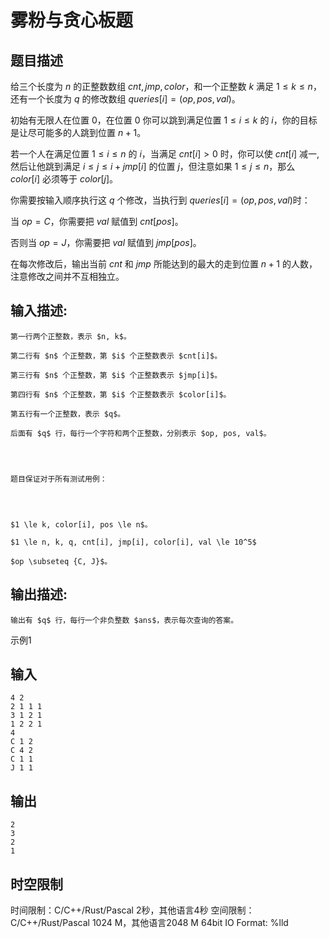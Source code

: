 # 雾粉与贪心板题

## 题目描述

给三个长度为 $n$ 的正整数数组 $cnt, jmp, color$，和一个正整数 $k$ 满足 $1 \le k \le n$，还有一个长度为 $q$ 的修改数组 $queries[i] = (op, pos, val)$。  


初始有无限人在位置 $0$，在位置 $0$ 你可以跳到满足位置 $1 \le i \le k$ 的 $i$，你的目标是让尽可能多的人跳到位置 $n + 1$。 

  


若一个人在满足位置 $1 \le i \le n$ 的 $i$，当满足 $cnt[i] \gt 0$ 时，你可以使 $cnt[i]$ 减一, 然后让他跳到满足 $i \le j \le i + jmp[i]$ 的位置 $j$，但注意如果 $1 \le j \le n$，那么 $color[i]$ 必须等于 $color[j]$。 

你需要按输入顺序执行这 $q$ 个修改，当执行到 $queries[i] = (op, pos, val)$时： 

当 $op = C$，你需要把 $val$ 赋值到 $cnt[pos]$。 

否则当 $op = J$，你需要把 $val$ 赋值到 $jmp[pos]$。 

在每次修改后，输出当前 $cnt$ 和 $jmp$ 所能达到的最大的走到位置 $n + 1$ 的人数，注意修改之间并不互相独立。  


  


## 输入描述:
    
    
    第一行两个正整数，表示 $n, k$。
    
    第二行有 $n$ 个正整数，第 $i$ 个正整数表示 $cnt[i]$。
    
    第三行有 $n$ 个正整数，第 $i$ 个正整数表示 $jmp[i]$。
    
    第四行有 $n$ 个正整数，第 $i$ 个正整数表示 $color[i]$。
    
    第五行有一个正整数，表示 $q$。
    
    后面有 $q$ 行，每行一个字符和两个正整数，分别表示 $op, pos, val$。
    
      
    
    
    题目保证对于所有测试用例：
    
      
    
    
    $1 \le k, color[i], pos \le n$。
    
    $1 \le n, k, q, cnt[i], jmp[i], color[i], val \le 10^5$
    
    $op \subseteq {C, J}$。
    
      
    

## 输出描述:
    
    
    输出有 $q$ 行，每行一个非负整数 $ans$，表示每次查询的答案。

示例1 

## 输入
    
    
    4 2
    2 1 1 1
    3 1 2 1
    1 2 2 1
    4
    C 1 2
    C 4 2
    C 1 1
    J 1 1

## 输出
    
    
    2
    3
    2
    1


## 时空限制

时间限制：C/C++/Rust/Pascal 2秒，其他语言4秒
空间限制：C/C++/Rust/Pascal 1024 M，其他语言2048 M
64bit IO Format: %lld